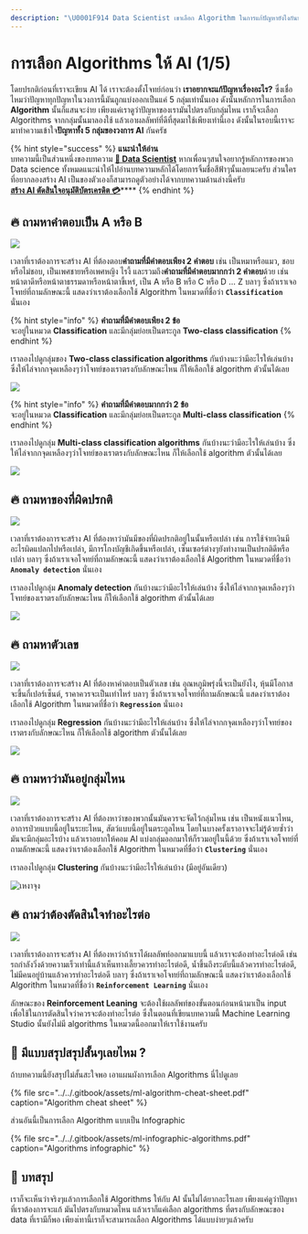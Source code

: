 ```yaml
---
description: "\U0001F914 Data Scientist เขาเลือก Algorithm ในการแก้ปัญหายังไงกันนะ"
---
```


# การเลือก Algorithms ให้ AI \(1/5\)

โดยปรกติก่อนที่เราจะเขียน AI ได้ เราจะต้องตั้งโจทย์ก่อนว่า **เราอยากจะแก้ปัญหาเรื่องอะไร?** ซึ่งเชื่อไหมว่าปัญหาทุกปัญหาในวงการนี้มันถูกแบ่งออกเป็นแค่ 5 กลุ่มเท่านั้นเอง ดังนั้นหลักการในการเลือก **Algorithm** นั้นก็แสนจะง่าย เพียงแค่เราดูว่าปัญหาของเรามันไปตรงกับกลุ่มไหน เราก็จะเลือก Algorithms จากกลุ่มนั้นมาลองใช้ แล้วเอาผลลัพท์ที่ดีที่สุดมาใช้เพียงเท่านี้เอง ดังนั้นในรอบนี้เราจะมาทำความเข้าใจ**ปัญหาทั้ง 5 กลุ่มของวงการ AI** กันครัช

{% hint style="success" %}
**แนะนำให้อ่าน**  
บทความนี้เป็นส่วนหนึ่งของบทความ [**👶 Data Scientist**](https://saladpuk.gitbook.io/learn/basic/data-scientist) หากเพื่อนๆสนใจอยากรู้หลักการของพวก Data science ทั้งหมดแนะนำให้ไปอ่านบทความหลักได้โดยการจิ้มชื่อสีฟ้าๆนั้นเลยนะครับ ส่วนใครที่อยากลองสร้าง AI เป็นของตัวเองก็สามารถดูตัวอย่างได้จากบทความด้านล่างนี้ครับ  
[**สร้าง AI ตัดสินใจอนุมัติบัตรเครดิต 💳**](https://saladpuk.gitbook.io/learn/cloud/machine-learning-studio/credit-risk)\*\*\*\*
{% endhint %}

## 🔥 ถามหาคำตอบเป็น A หรือ B

![](../../.gitbook/assets/image%20%28855%29.png)

เวลาที่เราต้องการจะสร้าง AI ที่ต้องตอบ**คำถามที่มีคำตอบเพียง 2 คำตอบ** เช่น เป็นหมาหรือแมว, ชอบหรือไม่ชอบ, เป็นเพศชายหรือเพศหญิง ไรงี้ และรวมถึง**คำถามที่มีคำตอบมากกว่า 2 คำตอบ**ด้วย เช่น หน้าตาดีหรือหน้าตาธรรมดาหรือหน้าตาขี้เหร่, เป็น A หรือ B หรือ C หรือ D ... Z บลาๆ ซึ่งถ้าเราเจอโจทย์ที่ถามลักษณะนี้ แสดงว่าเราต้องเลือกใช้ Algorithm ในหมวดที่ชื่อว่า **`Classification`** นั่นเอง

{% hint style="info" %}
**คำถามที่มีคำตอบเพียง 2 ข้อ**  
จะอยู่ในหมวด **Classification** และมีกลุ่มย่อยเป็นตระกูล **Two-class classification**
{% endhint %}

เราลองไปดูกลุ่มของ **Two-class classification algorithms** กันบ้างนะว่ามีอะไรให้เล่นบ้าง ซึ่งให้ไล่จากกจุดเหลืองๆว่าโจทย์ของเราตรงกับลักษณะไหน ก็ให้เลือกใช้ algorithm ตัวนั้นได้เลย

![](../../.gitbook/assets/image%20%2816%29.png)

{% hint style="info" %}
**คำถามที่มีคำตอบมากกว่า 2 ข้อ**  
จะอยู่ในหมวด **Classification** และมีกลุ่มย่อยเป็นตระกูล **Multi-class classification**
{% endhint %}

เราลองไปดูกลุ่ม **Multi-class classification algorithms** กันบ้างนะว่ามีอะไรให้เล่นบ้าง ซึ่งให้ไล่จากกจุดเหลืองๆว่าโจทย์ของเราตรงกับลักษณะไหน ก็ให้เลือกใช้ algorithm ตัวนั้นได้เลย

![](../../.gitbook/assets/image%20%28621%29.png)

## 🔥 ถามหาของที่ผิดปรกติ

![](../../.gitbook/assets/image%20%28955%29.png)

เวลาที่เราต้องการจะสร้าง AI ที่ต้องหาว่ามันมีของที่ผิดปรกติอยู่ในนั้นหรือเปล่า เช่น การใช้จ่ายเงินมีอะไรผิดแปลกไปหรือเปล่า, มีการโกงบัญชีเกิดขึ้นหรือเปล่า, เซ็นเซอร์ต่างๆยังทำงานเป็นปรกติดีหรือเปล่า บลาๆ ซึ่งถ้าเราเจอโจทย์ที่ถามลักษณะนี้ แสดงว่าเราต้องเลือกใช้ Algorithm ในหมวดที่ชื่อว่า **`Anomaly detection`** นั่นเอง

เราลองไปดูกลุ่ม **Anomaly detection** กันบ้างนะว่ามีอะไรให้เล่นบ้าง ซึ่งให้ไล่จากกจุดเหลืองๆว่าโจทย์ของเราตรงกับลักษณะไหน ก็ให้เลือกใช้ algorithm ตัวนั้นได้เลย

![](../../.gitbook/assets/image%20%28849%29.png)

## 🔥 ถามหาตัวเลข

![](../../.gitbook/assets/image%20%28454%29.png)

เวลาที่เราต้องการจะสร้าง AI ที่ต้องหาคำตอบเป็นตัวเลข เช่น อุณหภูมิพรุ่งนี้จะเป็นยังไง, หุ้นมีโอกาสจะขึ้นกี่เปอร์เซ็นต์, ราคาควรจะเป็นเท่าไหร่ บลาๆ ซึ่งถ้าเราเจอโจทย์ที่ถามลักษณะนี้ แสดงว่าเราต้องเลือกใช้ Algorithm ในหมวดที่ชื่อว่า **`Regression`** นั่นเอง

เราลองไปดูกลุ่ม **Regression** กันบ้างนะว่ามีอะไรให้เล่นบ้าง ซึ่งให้ไล่จากกจุดเหลืองๆว่าโจทย์ของเราตรงกับลักษณะไหน ก็ให้เลือกใช้ algorithm ตัวนั้นได้เลย

![](../../.gitbook/assets/image%20%28422%29.png)

## 🔥 ถามหาว่ามันอยู่กลุ่มไหน

![](../../.gitbook/assets/image%20%28376%29.png)

เวลาที่เราต้องการจะสร้าง AI ที่ต้องหาว่าของพวกนั้นมันควรจะจัดไว้กลุ่มไหน เช่น เป็นหนังแนวไหน, อาการป่วยแบบนี้อยู่ในระยะไหน, สัตว์แบบนี้อยู่ในตระกูลไหน โดยในบางครั้งเราอาจจะไม่รู้ด้วยซ้ำว่ามันจะมีกลุ่มอะไรบ้าง แล้วเราอยากให้คอม AI แบ่งกลุ่มออกมาให้ก็รวมอยู่ในนี้ด้วย ซึ่งถ้าเราเจอโจทย์ที่ถามลักษณะนี้ แสดงว่าเราต้องเลือกใช้ Algorithm ในหมวดที่ชื่อว่า **`Clustering`** นั่นเอง

เราลองไปดูกลุ่ม **Clustering** กันบ้างนะว่ามีอะไรให้เล่นบ้าง \(มีอยู่อันเดียว\)

![&#xE40;&#xE2B;&#xE07;&#xE32;&#xE08;&#xE38;&#xE07;](../../.gitbook/assets/image%20%28658%29.png)

## 🔥 ถามว่าต้องตัดสินใจทำอะไรต่อ

![](../../.gitbook/assets/image%20%28805%29.png)

เวลาที่เราต้องการจะสร้าง AI ที่ต้องหาว่าถ้าเราได้ผลลัพท์ออกมาแบบนี้ แล้วเราจะต้องทำอะไรต่อดี เช่น รถกำลังวิ่งด้วยความเร็วเท่านี้แล้วเห็นทางเลี้ยวควรทำอะไรต่อดี, น้ำขึ้นถึงระดับนี้แล้วควรทำอะไรต่อดี, ไม่มีคนอยู่บ้านแล้วควรทำอะไรต่อดี บลาๆ ซึ่งถ้าเราเจอโจทย์ที่ถามลักษณะนี้ แสดงว่าเราต้องเลือกใช้ Algorithm ในหมวดที่ชื่อว่า **`Reinforcement Learning`** นั่นเอง

ลักษณะของ **Reinforcement Leaning** จะต้องใช้ผลลัพท์ของขั้นตอนก่อนหน้ามาเป็น input เพื่อใช้ในการตัดสินใจว่าควรจะต้องทำอะไรต่อ ซึ่งในตอนที่เขียนบทความนี้ Machine Learning Studio นั้นยังไม่มี algorithms ในหมวดนี้ออกมาให้เราใช้งานครับ

## 🤔 มีแบบสรุปสรุปสั้นๆเลยไหม ?

ถ้าบทความนี้ยังสรุปไม่สั้นสะใจพอ เอาแผนผังการเลือก Algorithms นี่ไปดูเลย

{% file src="../../.gitbook/assets/ml-algorithm-cheat-sheet.pdf" caption="Algorithm cheat sheet" %}

ส่วนอันนี้เป็นการเลือก Algorithm แบบเป็น Infographic

{% file src="../../.gitbook/assets/ml-infographic-algorithms.pdf" caption="Algorithms infographic" %}

## 🎯 บทสรุป

เราก็จะเห็นว่าจริงๆแล้วการเลือกใช้ Algorithms ให้กับ AI นั้นไม่ได้ยากอะไรเลย เพียงแค่ดูว่าปัญหาที่เราต้องการจะแก้ มันไปตรงกับหมวดไหน แล้วเราก็แค่เลือก algorithms ที่ตรงกับลักษณะของ data ที่เรามีก็พอ เพียงเ่ทานี้เราก็จะสามารถเลือก Algorithms ได้แบบง่ายๆแล้วครับ

